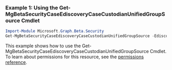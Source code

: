 ### Example 1: Using the Get-MgBetaSecurityCaseEdiscoveryCaseCustodianUnifiedGroupSource Cmdlet
```powershell
Import-Module Microsoft.Graph.Beta.Security
Get-MgBetaSecurityCaseEdiscoveryCaseCustodianUnifiedGroupSource -EdiscoveryCaseId $ediscoveryCaseId -EdiscoveryCustodianId $ediscoveryCustodianId
```
This example shows how to use the Get-MgBetaSecurityCaseEdiscoveryCaseCustodianUnifiedGroupSource Cmdlet.
To learn about permissions for this resource, see the [permissions reference](/graph/permissions-reference).
